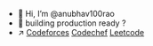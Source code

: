 - 👋 Hi, I’m @anubhav100rao
- 👀 building production ready ?
- ↗️ [Codeforces](https://codeforces.com/profile/anubhav100rao) [Codechef](https://www.codechef.com/users/anubhav100rao) [Leetcode](https://leetcode.com/anubhav100rao/)

<!---
anubhav100rao/anubhav100rao is a ✨ special ✨ repository because its `README.md` (this file) appears on your GitHub profile.
You can click the Preview link to take a look at your changes.
--->
